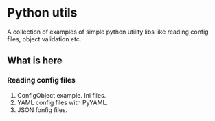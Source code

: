 # Python utils #

A collection of examples of simple python utility libs like reading config
files, object validation etc.

## What is here ##

### Reading config files ###

 1. ConfigObject example. Ini files.
 2. YAML config files with PyYAML.
 3. JSON fonfig files.





